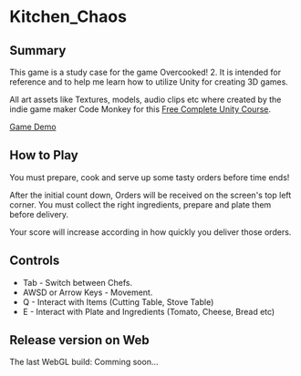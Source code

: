 # Kitchen_Chaos
## Summary
This game is a study case for the game Overcooked! 2. It is intended for reference and to help me learn how to utilize Unity for creating 3D games.

All art assets like Textures, models, audio clips etc where created by the indie game maker Code Monkey for this [Free Complete Unity Course](https://www.youtube.com/watch?v=AmGSEH7QcDg).

[Game Demo]()

## How to Play
You must prepare, cook and serve up some tasty orders before time ends!

After the initial count down, Orders will be received on the screen's top left corner. You must collect the right ingredients, prepare and plate them before delivery.

Your score will increase according in how quickly you deliver those orders.

## Controls
- Tab - Switch between Chefs.
- AWSD or Arrow Keys - Movement.
- Q - Interact with Items (Cutting Table, Stove Table)
- E - Interact with Plate and Ingredients (Tomato, Cheese, Bread etc)

## Release version on Web
The last WebGL build: Comming soon...

